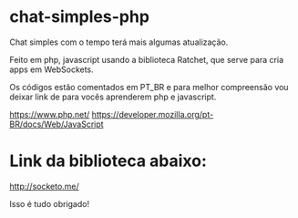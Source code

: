 # chat-simples-php

Chat simples com o tempo terá mais algumas atualização.

Feito em php, javascript usando a biblioteca Ratchet, que serve para cria apps em WebSockets.

Os códigos estão comentados em PT_BR e para melhor compreensão vou deixar link de para vocês aprenderem php e javascript.

https://www.php.net/
https://developer.mozilla.org/pt-BR/docs/Web/JavaScript

# Link da biblioteca abaixo:

http://socketo.me/

Isso é tudo obrigado!
